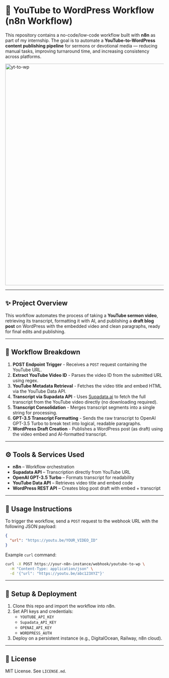# 📡 YouTube to WordPress Workflow (n8n Workflow)

This repository contains a no-code/low-code workflow built with **n8n** as part of my internship. The goal is to automate a **YouTube-to-WordPress content publishing pipeline** for sermons or devotional media — reducing manual tasks, improving turnaround time, and increasing consistency across platforms.

<img width="1694" height="702" alt="yt-to-wp" src="https://github.com/user-attachments/assets/5895cddc-3984-4089-9827-7aa4dd8bc74d" />

---

## ✨ Project Overview

This workflow automates the process of taking a **YouTube sermon video**, retrieving its transcript, formatting it with AI, and publishing a **draft blog post** on WordPress with the embedded video and clean paragraphs, ready for final edits and publishing.

---

## 🔁 Workflow Breakdown

1. **POST Endpoint Trigger** - Receives a `POST` request containing the YouTube URL.
2. **Extract YouTube Video ID** - Parses the video ID from the submitted URL using regex.
3. **YouTube Metadata Retrieval** - Fetches the video title and embed HTML via the YouTube Data API.
4. **Transcript via Supadata API** - Uses [Supadata.ai](https://supadata.ai) to fetch the full transcript from the YouTube video directly (no downloading required).
5. **Transcript Consolidation** - Merges transcript segments into a single string for processing.
6. **GPT-3.5 Transcript Formatting** - Sends the raw transcript to OpenAI GPT-3.5 Turbo to break text into logical, readable paragraphs.
7. **WordPress Draft Creation** - Publishes a WordPress post (as draft) using the video embed and AI-formatted transcript.

---

## ⚙️ Tools & Services Used

- **n8n** – Workflow orchestration
- **Supadata API** – Transcription directly from YouTube URL
- **OpenAI GPT-3.5 Turbo** – Formats transcript for readability
- **YouTube Data API** – Retrieves video title and embed code
- **WordPress REST API** – Creates blog post draft with embed + transcript

---

## 🧪 Usage Instructions

To trigger the workflow, send a `POST` request to the webhook URL with the following JSON payload:

```json
{
  "url": "https://youtu.be/YOUR_VIDEO_ID"
}
```

Example `curl` command:

```bash
curl -X POST https://your-n8n-instance/webhook/youtube-to-wp \
  -H "Content-Type: application/json" \
  -d '{"url": "https://youtu.be/abc123XYZ"}'
```

---

## 🚀 Setup & Deployment

1. Clone this repo and import the workflow into n8n.
2. Set API keys and credentials:
   - `YOUTUBE_API_KEY`
   - `Supadata_API_KEY`
   - `OPENAI_API_KEY`
   - `WORDPRESS_AUTH`
3. Deploy on a persistent instance (e.g., DigitalOcean, Railway, n8n cloud).

---

## 🧾 License

MIT License. See `LICENSE.md`.
